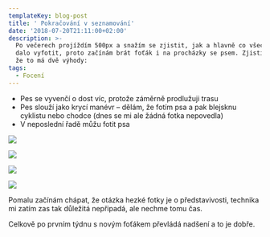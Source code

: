```yaml
---
templateKey: blog-post
title: ' Pokračování v seznamování'
date: '2018-07-20T21:11:00+02:00'
description: >-
  Po večerech projíždím 500px a snažím se zjistit, jak a hlavně co všechno by se
  dalo vyfotit, proto začínám brát foťák i na procházky se psem. Zjistil jsem,
  že to má dvě výhody:
tags:
  - Focení
---
```

* Pes se vyvenčí o dost víc, protože záměrně prodlužuji trasu
* Pes slouží jako krycí manévr – dělám, že fotím psa a pak blejsknu cyklistu nebo chodce (dnes se mi ale žádná fotka nepovedla)
* V neposlední řadě můžu fotit psa

![](/img/img_3814.png)

![](/img/img_3813.png)

![](/img/img_3820.png)

![](/img/img_3817.png)

Pomalu začínám chápat, že otázka hezké fotky je o představivosti, technika mi zatím zas tak důležitá nepřipadá, ale nechme tomu čas.



Celkově po prvním týdnu s novým foťákem převládá nadšení a to je dobře.
